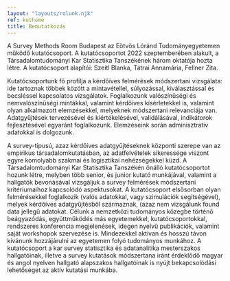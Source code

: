```yaml
---
layout: "layouts/rolunk.njk"
ref: kuthome
title: Bemutatkozás
---
```


A Survey Methods Room Budapest az Eötvös Lóránd Tudományegyetemen működő kutatócsoport. A kutatócsoportot 2022 szeptemberében alakult, a Társadalomtudományi Kar Statisztika Tanszékének három oktatója hozta létre. A kutatócsoport alapítói: Szeitl Blanka, Tátrai Annamária, Fellner Zita.

Kutatócsoportunk fő profilja a kérdőíves felmérések módszertani vizsgálata: ide tartoznak többek között a mintavétellel, súlyozással, kiválasztással és becsléssel kapcsolatos vizsgálatok. Foglalkozunk valószínűségi és nemvalószínűségi mintákkal, valamint kérdőíves kísérletekkel is, valamint olyan alkalmazott elemzésekkel, melyeknek módszertani relevanciája van. Adatgyűjtések tervezésével és kiértékelésével, validálásával, indikátorok fejlesztésével egyaránt foglalkozunk. Elemzéseink során adminisztratív adatokkal is dolgozunk.

A survey-típusú, azaz kérdőíves adatgyűjtéseknek központi szerepe van az empirikus társadalomkutatásban, az adatfelvételek sikeressége viszont egyre komolyabb szakmai és logisztikai nehézségekkel küzd. A Társadalomtudományi Kar Statisztika Tanszékén önálló kutatócsoportot hozunk létre, melyben több senior, és junior kutató munkájával, valamint a hallgatók bevonásával vizsgáljuk a survey felmérések módszertani kritériumaihoz kapcsolódó aspektusokat. A kutatócsoport elsősorban olyan felmérésekkel foglalkozik (valós adatokkal, vagy szimulációk segítségével), melyek kérdőíves adatgyűjtésből származnak, (azaz nem vizsgálunk found data jellegű adatokat. Célunk a nemzetközi tudományos közegbe történő beágyazódás, együttműködés más egyetemekkel, kutatócsoportokkal, rendszeres konferencia megjelenések, idegen nyelvű publikációk, valamint saját workshopok szervezése is. Mindezekkel aktívan és hosszú távon kívánunk hozzájárulni az egyetemen folyó tudományos munkához. A kutatócsoport a kar survey statisztika és adatanalitika mesterszakos hallgatóinak, illetve a survey kutatások módszertana iránt érdeklődő magyar és angol nyelven hallgató alapszakos hallgatóinak is nyújt bekapcsolódási lehetőséget az aktív kutatási munkába.